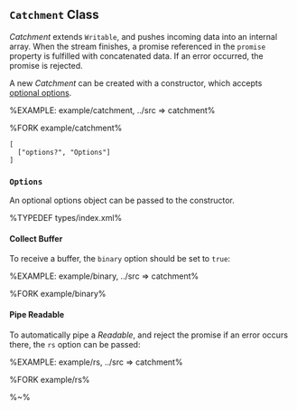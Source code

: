 ## `Catchment` Class

_Catchment_ extends `Writable`, and pushes incoming data into an internal array. When the stream finishes, a promise referenced in the `promise` property is fulfilled with concatenated data. If an error occurred, the promise is rejected.

A new _Catchment_ can be created with a constructor, which accepts [optional options](#options).

%EXAMPLE: example/catchment, ../src => catchment%

%FORK example/catchment%

```### constructor => Catchment
[
  ["options?", "Options"]
]
```

### `Options`

An optional options object can be passed to the constructor.

%TYPEDEF types/index.xml%

#### Collect Buffer

To receive a buffer, the `binary` option should be set to `true`:

%EXAMPLE: example/binary, ../src => catchment%

%FORK example/binary%

#### Pipe Readable

To automatically pipe a _Readable_, and reject the promise if an error occurs there, the `rs` option can be passed:

%EXAMPLE: example/rs, ../src => catchment%

%FORK example/rs%

%~%